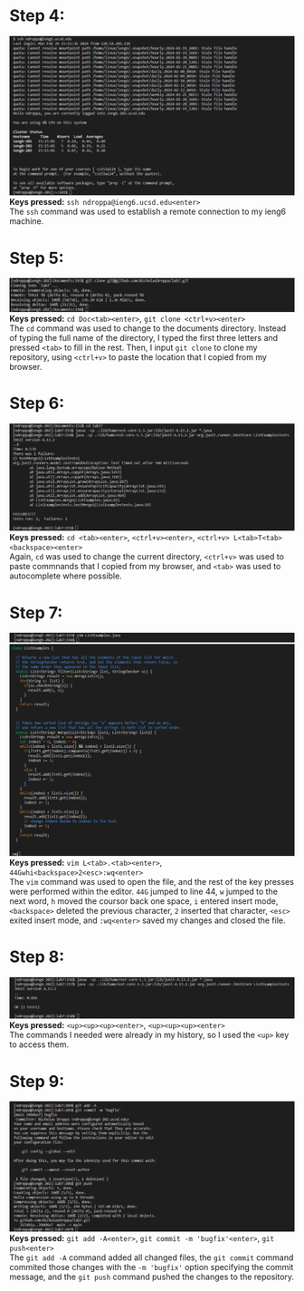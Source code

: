 # Step 4:

![Image](images/lab7/img1.png)
**Keys pressed:** `ssh ndroppa@ieng6.ucsd.edu<enter>`  
The `ssh` command was used to establish a remote connection to my ieng6 machine.


# Step 5:

![Image](images/lab7/img2.png)
**Keys pressed:** `cd Doc<tab><enter>`, `git clone <ctrl+v><enter>`  
The `cd` command was used to change to the documents directory. Instead of typing the full name of the directory, I typed the first three letters and pressed `<tab>` to fill in the rest. Then, I input `git clone` to clone my repository, using `<ctrl+v>` to paste the location that I copied from my browser.


# Step 6:

![Image](images/lab7/img3.png)
**Keys pressed:** `cd <tab><enter>`, `<ctrl+v><enter>`, `<ctrl+v> L<tab>T<tab><backspace><enter>`  
Again, `cd` was used to change the current directory, `<ctrl+v>` was used to paste commnands that I copied from my browser, and `<tab>` was used to autocomplete where possible.


# Step 7:

![Image](images/lab7/img4.png)
![Image](images/lab7/vim.png)
**Keys pressed:** `vim L<tab>.<tab><enter>`, `44Gwhi<backspace>2<esc>:wq<enter>`  
The `vim` command was used to open the file, and the rest of the key presses were performed within the editor. `44G` jumped to line 44, `w` jumped to the next word, `h` moved the coursor back one space, `i` entered insert mode, `<backspace>` deleted the previous character, `2` inserted that character, `<esc>` exited insert mode, and `:wq<enter>` saved my changes and closed the file.


# Step 8:

![Image](images/lab7/img5.png)
**Keys pressed:** `<up><up><up><enter>`, `<up><up><up><enter>`  
The commands I needed were already in my history, so I used the `<up>` key to access them.


# Step 9:

![Image](images/lab7/img6.png)
**Keys pressed:** `git add -A<enter>`, `git commit -m 'bugfix'<enter>`, `git push<enter>`  
The `git add -A` command added all changed files, the `git commit` command commited those changes with the `-m 'bugfix'` option specifying the commit message, and the `git push` command pushed the changes to the repository.

